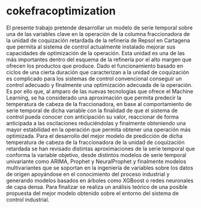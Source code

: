 # cokefracoptimization
El presente trabajo pretende desarrollar un modelo de serie temporal sobre una de las variables clave en la operación de la columna fraccionadora de la unidad de coquización retardada de la refinería de Repsol en Cartagena que permita al sistema de control actualmente instalado mejorar sus capacidades de optimización de la operación. Esta unidad es una de las más importantes dentro del esquema de la refinería por el alto margen que ofrecen los productos que produce.
Dado el funcionamiento basado en ciclos de una cierta duración que caracterizan a la unidad de coquización es complicado para los sistemas de control convencional conseguir un control adecuado y finalmente una optimización adecuada de la operación. Es por ello que, al amparo de las nuevas tecnologías que ofrece el Machine Learning, se ha considerado una aproximación que permita predecir la temperatura de cabeza de la fraccionadora, en base al comportamiento de serie temporal de dicha variable con la finalidad de que el sistema de control pueda conocer con anticipación su valor, reaccionar de forma anticipada a las oscilaciones reduciéndolas y finalmente obteniendo una mayor estabilidad en la operación que permita obtener una operación más optimizada.
Para el desarrollo del mejor modelo de predicción de dicha temperatura de cabeza de la fraccionadora de la unidad de coquización retardada se han revisado distintas aproximaciones de la serie temporal que conforma la variable objetivo, desde distintos modelos de serie temporal univariante como ARIMA, Prophet y NeuralProphet y finalmente modelos multivariantes que se soportan en la ingeniería de variables sobre los datos de origen apoyándose en el conocimiento del proceso industrial y generando modelos basados en árboles como XGBoost o redes neuronales de capa densa.
Para finalizar se realiza un análisis teórico de una posible propuesta del mejor modelo obtenido sobre el entorno del sistema de control industrial.
